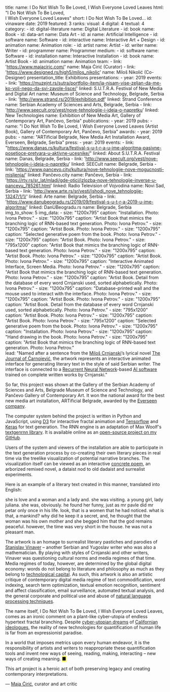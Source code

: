 title: 
    name: I Do Not Wish To Be Loved, I Wish Everyone Loved Leaves
    html: "I Do Not Wish To Be Loved,<br>I Wish Everyone Loved Leaves"
    short: I Do Not Wish To Be Loved…
id: vinaware
date: 2019
featured: 3
ranks:
    visual: 4
    digital: 4
    textual: 4
category: 
    - id: digital-literature
      name: Digital Literature
    - id: book
      name: Book
    - id: data-art
      name: Data Art
    - id: ai
      name: Artificial Intelligence
    - id: software
      name: Software
    - id: interactive
      name: Interactive Art + Design
    - id: animation
      name: Animation
role:
    - id: artist
      name: Artist
    - id: writer
      name: Writer
    - id: programmer
      name: Programmer
medium:
    - id: software
      name: Software
    - id: installation
      name: Interactive Installation
    - id: book
      name: Artist Book
    - id: animation
      name: Animation
team:
    - link: 'https://www.majaciric.com/'
      name: Maja Ćirić (Curator)
    - link: 'https://www.designed.rs/high5/milos_nikolic'
      name: Miloš Nikolić (Co-Designer)
presentation_title: Exhibitions
presentations:
    - year: 2019
      events:
        - link: 'https://muzejnt.rs/sutra/portfolio-item/ja-nisam-vise-zeljan-da-me-ko-voli-nego-da-svi-zavole-lisce/'
          linked: S.U.T.R.A. Festival of New Media and Digital Art 
          name: Museum of Science and Technology, Belgrade, Serbia
        - link: 'http://www.strand.rs/2019/exhibition.pdf'
          linked: Strand Conference 
          name: Serbian Academy of Sciences and Arts, Belgrade, Serbia
        - link: 'http://www.seecult.org/vest/nove-tehnologije-i-ideja-o-napretku'
          linked: New Technologies 
          name: Exhibition of New Media Art, Gallery of Contemporary Art, Pančevo, Serbia"
publications:
    - year: 2019
      pubs:
        - name: "<span class='italic-style'>I Do Not Wish To Be Loved, I Wish Everyone Loved Leaves</span> (Artist Book), Gallery of Contemporary Art, Pančevo, Serbia"
awards:
    - year: 2019
      pubs:
        - name: "<span class='italic-style'>ARTificial Belgrade</span>, New Media Art Installation Award, Everseen, Belgrade, Serbia"
press:
    - year: 2019
      events:
        - link: "https://www.danas.rs/kultura/festival-s-u-t-r-a-u-ime-algoritma-pasivne-posetioce-pretvara-u-aktivne-ucesnike/"
          linked: About S.U.T.R.A. Festival 
          name: Danas, Belgrade, Serbia
        - link: 'http://www.seecult.org/vest/nove-tehnologije-i-ideja-o-napretku'
          linked: SEECult
          name: Belgrade, Serbia
        - link: 'https://www.pancevo.city/kultura/nove-tehnologije-nove-mogucnosti-misljenja/'
          linked: Pančevo.city
          name: Pančevo, Serbia
        - link: 'https://rtv.rs/sr_lat/mladi/gde-otici/izlozba-nove-tehnologije-inverse-u-pancevu_785261.html'
          linked: Radio Television of Vojvodina
          name: Novi Sad, Serbia
        - link: 'http://www.arte.rs/sr/vesti/ishodi_nove_tehnologije-13247/1/1/'
          linked: Arte
          name: Belgrade, Serbia
        - link: 'https://www.danubeogradu.rs/2019/09/festival-s-u-t-r-a-2019-u-ime-algoritma/'
          linked: DanUBeogradu.rs
          name: Belgrade, Serbia          
img_to_show: 5
img_data:
    - size: "1200x795"
      caption: "Installation. Photo: Ivona Petrov."
    - size: "1200x795"
      caption: "Artist Book that mimics the branching logic of RNN-based text generation. Photo: Ivona Petrov."
    - size: "1200x795"
      caption: "Artist Book. Photo: Ivona Petrov."
    - size: "1200x795"
      caption: "Selected generative poem from the book. Photo: Ivona Petrov."
    - size: "1200x795"
      caption: "Artist Book. Photo: Ivona Petrov."
    - size: "795x1200"
      caption: "Artist Book that mimics the branching logic of RNN-based text generation. Photo: Ivona Petrov."
    - size: "1200x795"
      caption: "Artist Book. Photo: Ivona Petrov."
    - size: "1200x795"
      caption: "Artist Book. Photo: Ivona Petrov."
    - size: "1200x795"
      caption: "Interactive Animated Interface, Screen Media. Photo: Ivona Petrov."
    - size: "1200x795"
      caption: "Artist Book that mimics the branching logic of RNN-based text generation. Photo: Ivona Petrov."
    - size: "1200x795"
      caption: "Artist Book. Detail from the database of every word Crnjanski used, sorted alphabetically. Photo: Ivona Petrov."
    - size: "1200x795"
      caption: "Database-printed wall and the mouse used to interact with the interface. Photo: Ivona Petrov."
    - size: "1200x795"
      caption: "Artist Book. Photo: Ivona Petrov."
    - size: "1200x795"
      caption: "Artist Book. Detail from the database of every word Crnjanski used, sorted alphabetically. Photo: Ivona Petrov."
    - size: "795x1200"
      caption: "Artist Book. Photo: Ivona Petrov."
    - size: "1200x795"
      caption: "Artist Book. Photo: Ivona Petrov."
    - size: "795x1200"
      caption: "Selected generative poem from the book. Photo: Ivona Petrov."
    - size: "1200x795"
      caption: "Installation. Photo: Ivona Petrov."
    - size: "1200x795"
      caption: "Hand drawing in the book. Photo: Ivona Petrov."
    - size: "1200x795"
      caption: "Artist Book that mimics the branching logic of RNN-based text generation. Photo: Ivona Petrov."    
lead: "Named after a sentence from the <a href='https://sites.google.com/site/projectgoethe/Home/milos-crnjanski' target='_blank'>Miloš Crnjanski</a>’s lyrical novel <span class='italic-style'><a href='https://en.wikipedia.org/wiki/The_Journal_of_%C4%8Carnojevi%C4%87' target='_blank'>The Journal of Čarnojević</a></span>, the artwork represents an interactive animated interface for generating literary text in the style of said Serbian writer. The interface is connected to a <a href='https://en.wikipedia.org/wiki/Recurrent_neural_network' target='_blank'>Recurrent Neural Network</a>-based <a href='https://en.wikipedia.org/wiki/Natural-language_generation' target='_blank'>AI software</a> trained on complete written works by Crnjanski."

So far, this project was shown at the Gallery of the Serbian Academy of Sciences and Arts, Belgrade Museum of Science and Technology, and Pančevo Gallery of Contemporary Art. It won the national award for the best new media art installation, <span class='italic-style'>ARTificial Belgrade</span>, awarded by the <a href='https://everseen.com/technology.html' target='_blank'>Everseen company</a>.

The computer system behind the project is written in Python and JavaScript, using <a href='https://d3js.org/' target='_blank'>D3</a> for interactive fractal animation and <a href='https://www.tensorflow.org/' target='_blank'>Tensorflow</a> and <a href='https://keras.io/' target='_blank'>Keras</a> for text generation. The RNN engine is an adaptation of Max Woolf's <a href='https://github.com/minimaxir/textgenrnn' target='_blank'>textgenrnn library</a>. It is available online as an <a href='https://github.com/parthenocissus/autoprose' target='_blank'>open-source project on my GitHub</a>. 

Users of the system and viewers of the installation are able to participate in the text generation process by co-creating their own literary pieces in real time via the treelike visualization of potential narrative branches. The visualization itself can be viewed as an interactive <a href='https://en.wikipedia.org/wiki/Concrete_poetry' target='_blank'>concrete poem</a>, an arborized remixed novel, a <span class='italic-style'>dataist</span> nod to old dadaist and surrealist experiments.

Here is an example of a literary text created in this manner, translated into English:

<div class='quoted-text padding-right-fixed tiny-quote-style'>
<p>she is love and a woman and a lady and. she was visiting. a young girl, lady juliana. she was, obviously. he found her funny, just as mr pavle did mr petar only once in his life. look, that is a women that he had noticed. what is that, a mankind? why did he keep it a secret, and, he thought that the woman was his own mother and she begged him that the god remains peaceful. however, the time was very short in the house. he was not a pleasant man.</p>
</div>

The artwork is an homage to surrealist literary pastiches and parodies of <a href='https://en.wikipedia.org/wiki/Stanislav_Vinaver' target='_blank'>Stanislav Vinaver</a> – another Serbian and Yugoslav writer who was also a mathematician. By playing with styles of Crnjanski and other writers, Vinaver was questioning cultural norms and media regimes of that time. Media regimes of today, however, are determined by the global digital economy: words do not belong to literature and philosophy as much as they belong to <a href='https://infoscience.epfl.ch/record/200539?ln=en' target='_blank'>technological capital</a>. As such, this artwork is also an artistic critique of contemporary digital media regime of text commodification, word indexing, search term optimization, textual emotion recognition, sentiment and affect classification, email surveillance, automated textual analysis, and the general corporate and political use and abuse of <a href='https://en.wikipedia.org/wiki/Natural_language_processing' target='_blank'>natural language processing techniques</a>.

The name itself, <span class='italic-style'>I Do Not Wish To Be Loved, I Wish Everyone Loved Leaves</span>, comes as an ironic comment on a plant-like cyber-utopia of endless hypertext fractal branching. Despite <a href='https://en.wikipedia.org/wiki/Cyber-utopianism' target='_blank'>cyber-utopian dreams</a> of <a href='https://en.wikipedia.org/wiki/The_Californian_Ideology' target='_blank'>Californian ideologues</a>, the reality of new technologies for quantification of human life is far from an expressionist paradise. 

In a world that imposes metrics upon every human endeavor, it is the responsibility of artists and writers to reappropriate these quantification tools and invent new ways of seeing, reading, making, interacting – new ways of creating meaning. <mark>&#9632;</mark>
<div class="quote-block">
<div class="quote1">This art project is a heroic act of both preserving legacy and creating contemporary interpretations.<p class="by">— <a href='https://curatorsintl.org/collaborators/maja_ciric' target='_blank'>Maja Ćirić</a>, curator and art critic</p></div>
</div>